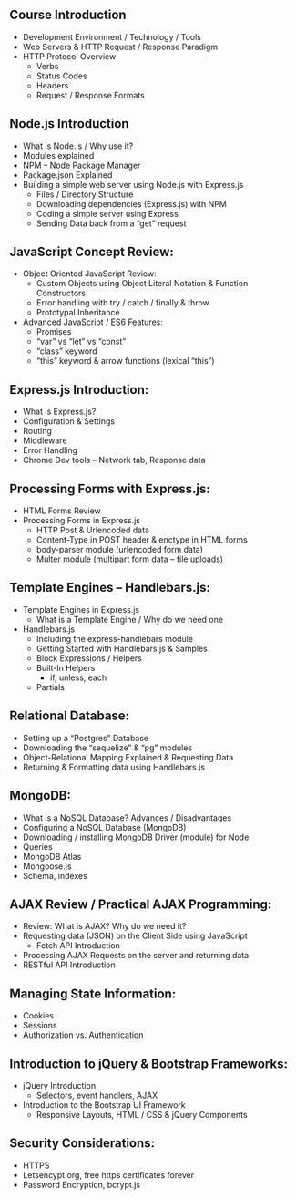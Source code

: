 ## Course Introduction
* Development Environment / Technology / Tools
* Web Servers & HTTP Request / Response Paradigm
* HTTP Protocol Overview
    * Verbs
    * Status Codes
    * Headers
    * Request / Response Formats

## Node.js Introduction
* What is Node.js / Why use it?
* Modules explained
* NPM – Node Package Manager
* Package.json Explained
* Building a simple web server using Node.js with Express.js
    * Files / Directory Structure
    * Downloading dependencies (Express.js) with NPM
    * Coding a simple server using Express
    * Sending Data back from a “get” request

## JavaScript Concept Review:
* Object Oriented JavaScript Review:
    * Custom Objects using Object Literal Notation & Function Constructors
    * Error handling with try / catch / finally & throw
    * Prototypal Inheritance
* Advanced JavaScript / ES6 Features:
    * Promises
    * “var” vs “let” vs “const”
    * “class” keyword
    * “this” keyword & arrow functions (lexical “this”)

## Express.js Introduction:
* What is Express.js?
* Configuration & Settings
* Routing
* Middleware
* Error Handling
* Chrome Dev tools – Network tab, Response data

## Processing Forms with Express.js:
* HTML Forms Review
* Processing Forms in Express.js
    * HTTP Post & Urlencoded data
    * Content-Type in POST header & enctype in HTML forms
    * body-parser module (urlencoded form data)
    * Multer module (multipart form data – file uploads)

## Template Engines – Handlebars.js:
* Template Engines in Express.js
    * What is a Template Engine / Why do we need one
* Handlebars.js
    * Including the express-handlebars module
    * Getting Started with Handlebars.js & Samples
    * Block Expressions / Helpers
    * Built-In Helpers
        * if, unless, each
    * Partials

## Relational Database:
* Setting up a “Postgres” Database
* Downloading the “sequelize” & “pg” modules
* Object-Relational Mapping Explained & Requesting Data
* Returning & Formatting data using Handlebars.js

## MongoDB:
* What is a NoSQL Database? Advances / Disadvantages
* Configuring a NoSQL Database (MongoDB)
* Downloading / installing MongoDB Driver (module) for Node
* Queries
* MongoDB Atlas
* Mongoose.js
* Schema, indexes

## AJAX Review / Practical AJAX Programming:
* Review: What is AJAX? Why do we need it?
* Requesting data (JSON) on the Client Side using JavaScript
    * Fetch API Introduction
* Processing AJAX Requests on the server and returning data
* RESTful API Introduction

## Managing State Information:
* Cookies
* Sessions
* Authorization vs. Authentication

## Introduction to jQuery & Bootstrap Frameworks:
* jQuery Introduction
    * Selectors, event handlers, AJAX
* Introduction to the Bootstrap UI Framework
    * Responsive Layouts, HTML / CSS & jQuery Components

## Security Considerations:
* HTTPS
* Letsencypt.org, free https certificates forever
* Password Encryption, bcrypt.js
